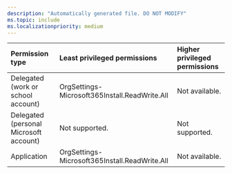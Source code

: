 ```yaml
---
description: "Automatically generated file. DO NOT MODIFY"
ms.topic: include
ms.localizationpriority: medium
---
```


|Permission type|Least privileged permissions|Higher privileged permissions|
|:---|:---|:---|
|Delegated (work or school account)|OrgSettings-Microsoft365Install.ReadWrite.All|Not available.|
|Delegated (personal Microsoft account)|Not supported.|Not supported.|
|Application|OrgSettings-Microsoft365Install.ReadWrite.All|Not available.|

